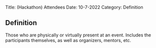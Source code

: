 Title: (Hackathon) Attendees
Date: 10-7-2022
Category: Definition
## Definition

Those who are physically or virtually present at an event. Includes the participants themselves, as well as organizers, mentors, etc.
